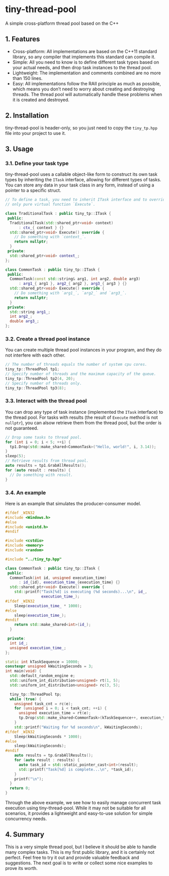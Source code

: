 # tiny-thread-pool

A simple cross-platform thread pool based on the C++

## 1. Features

- Cross-platform: All implementations are based on the C++11 standard library,
so any compiler that implements this standard can compile it.
- Simple: All you need to know is to define different task types based on your
actual needs, and then drop task instances to the thread pool.
- Lightweight: The implementation and comments combined are no more than 150
lines.
- Easy: All implementations follow the RAII principle as much as possible, which
means you don’t need to worry about creating and destroying threads. The thread
pool will automatically handle these problems when it is created and destroyed.

## 2. Installation

tiny-thread-pool is header-only, so you just need to copy the `tiny_tp.hpp` file
into your project to use it.

## 3. Usage

### 3.1. Define your task type

tiny-thread-pool uses a callable object-like form to construct its own task
types by inheriting the `ITask` interface, allowing for different types of
tasks. You can store any data in your task class in any form, instead of using a
pointer to a specific struct.

```c++
// To define a task, you need to inherit ITask interface and to override the
// only pure virtual function `Execute`.

class TraditionalTask : public tiny_tp::ITask {
 public:
  TraditionalTask(std::shared_ptr<void> context)
      : ctx_{ context } {}
  std::shared_ptr<void> Execute() override {
    // Do something with `context_`.
    return nullptr;
  }
 private:
  std::shared_ptr<void> context_;
};

class CommonTask : public tiny_tp::ITask {
 public:
  CommonTask(const std::string& arg1, int arg2, double arg3)
      : arg1_{ arg1 }, arg2_{ arg2 }, arg3_{ arg3 } {}
  std::shared_ptr<void> Execute() override {
    // Do something with `arg1_`, `arg2_` and `arg3_`.
    return nullptr;
  }
 private:
  std::string arg1_;
  int arg2_;
  double arg3_;
};
```

### 3.2. Create a thread pool instance

You can create multiple thread pool instances in your program, and they do not
interfere with each other.

```c++
// The number of threads equals the number of system cpu cores.
tiny_tp::ThreadPool tp1;
// Specify number of threads and the maximum capacity of the queue.
tiny_tp::ThreadPool tp2(4, 20);
// Specify number of threads only.
tiny_tp::ThreadPool tp3(8);
```

### 3.3. Interact with the thread pool

You can drop any type of task instance (implemented the `ITask` interface) to
the thread pool. For tasks with results (the result of `Execute` method is not
`nullptr`), you can alsow retrieve them from the thread pool, but the order is
not guaranteed.

```c++
// Drop some tasks to thread pool.
for (int i = 0; i < 5; ++i) {
  tp1.Drop(std::make_shared<CommonTask>("Hello, world!", i, 3.14));
}
sleep(5);
// Retrieve results from thread pool.
auto results = tp1.GrabAllResults();
for (auto result : results) {
  // Do something with result.
}
```

### 3.4. An example

Here is an example that simulates the producer-consumer model.

```c++
#ifdef _WIN32
#include <Windows.h>
#else
#include <unistd.h>
#endif

#include <cstdio>
#include <memory>
#include <random>

#include "../tiny_tp.hpp"

class CommonTask : public tiny_tp::ITask {
 public:
  CommonTask(int id, unsigned execution_time)
      : id_{id}, execution_time_{execution_time} {}
  std::shared_ptr<void> Execute() override {
    std::printf("Task[%d] is executing (%d seconds)...\n", id_,
                execution_time_);
#ifdef _WIN32
    Sleep(execution_time_ * 1000);
#else
    sleep(execution_time_);
#endif
    return std::make_shared<int>(id_);
  }

 private:
  int id_;
  unsigned execution_time_;
};

static int kTaskSequence = 10000;
constexpr unsigned kWaitingSeconds = 3;
int main(void) {
  std::default_random_engine e;
  std::uniform_int_distribution<unsigned> rt(1, 5);
  std::uniform_int_distribution<unsigned> rc(3, 5);

  tiny_tp::ThreadPool tp;
  while (true) {
    unsigned task_cnt = rc(e);
    for (unsigned i = 0; i < task_cnt; ++i) {
      unsigned execution_time = rt(e);
      tp.Drop(std::make_shared<CommonTask>(kTaskSequence++, execution_time));
    }
    std::printf("Waiting for %d seconds\n", kWaitingSeconds);
#ifdef _WIN32
    Sleep(kWaitingSeconds * 1000);
#else
    sleep(kWaitingSeconds);
#endif
    auto results = tp.GrabAllResults();
    for (auto result : results) {
      auto task_id = std::static_pointer_cast<int>(result);
      std::printf("Task[%d] is complete...\n", *task_id);
    }
    printf("\n");
  }
  return 0;
}
```

Through the above example, we see how to easily manage concurrent task execution
using tiny-thread-pool. While it may not be suitable for all scenarios, it
provides a lightweight and easy-to-use solution for simple concurrency needs.

## 4. Summary

This is a very simple thread pool, but I believe it should be able to handle
many complex tasks. This is my first public library, and it is certainly not
perfect. Feel free to try it out and provide valuable feedback and suggestions.
The next goal is to write or collect some nice examples to prove its worth.
